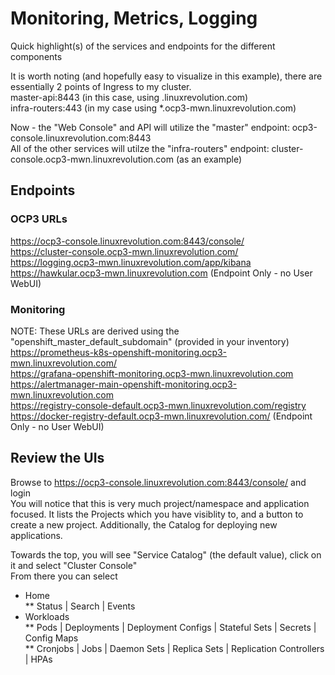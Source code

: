 # Monitoring, Metrics, Logging

Quick highlight(s) of the services and endpoints for the different components

It is worth noting (and hopefully easy to visualize in this example), there are essentially 2 points of Ingress to my cluster.  
master-api:8443 (in this case, using .linuxrevolution.com)  
infra-routers:443 (in my case using *.ocp3-mwn.linuxrevolution.com)  

Now - the "Web Console" and API will utilize the "master" endpoint:  ocp3-console.linuxrevolution.com:8443  
All of the other services will utilze the "infra-routers" endpoint:  cluster-console.ocp3-mwn.linuxrevolution.com (as an example)


## Endpoints

### OCP3 URLs
https://ocp3-console.linuxrevolution.com:8443/console/  
https://cluster-console.ocp3-mwn.linuxrevolution.com/  
https://logging.ocp3-mwn.linuxrevolution.com/app/kibana  
https://hawkular.ocp3-mwn.linuxrevolution.com  (Endpoint Only - no User WebUI)

### Monitoring
NOTE:  These URLs are derived using the "openshift_master_default_subdomain" (provided in your inventory)  
https://prometheus-k8s-openshift-monitoring.ocp3-mwn.linuxrevolution.com/  
https://grafana-openshift-monitoring.ocp3-mwn.linuxrevolution.com  
https://alertmanager-main-openshift-monitoring.ocp3-mwn.linuxrevolution.com  
https://registry-console-default.ocp3-mwn.linuxrevolution.com/registry  
https://docker-registry-default.ocp3-mwn.linuxrevolution.com/ (Endpoint Only - no User WebUI)

## Review the UIs
Browse to https://ocp3-console.linuxrevolution.com:8443/console/ and login  
You will notice that this is very much project/namespace and application focused.  It lists the Projects which you have visiblity to, and a button to create a new project.  Additionally, the Catalog for deploying new applications.

Towards the top, you will see "Service Catalog" (the default value), click on it and select "Cluster Console"  
From there you can select
* Home   
** Status | Search | Events  
* Workloads   
** Pods | Deployments | Deployment Configs | Stateful Sets | Secrets | Config Maps  
**   Cronjobs | Jobs | Daemon Sets | Replica Sets | Replication Controllers | HPAs  





